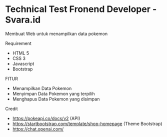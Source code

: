 # Technical Test Fronend Developer - Svara.id

Membuat Web untuk menampilkan data pokemon

Requirement
- HTML 5
- CSS 3
- Javascript
- Bootstrap

FITUR
- Menampilkan Data Pokemon
- Menyimpan Data Pokemon yang terpilih
- Menghapus Data Pokemon yang disimpan

Credit
- https://pokeapi.co/docs/v2 (API)
- https://startbootstrap.com/template/shop-homepage (Theme Bootstrap)
- https://chat.openai.com/
